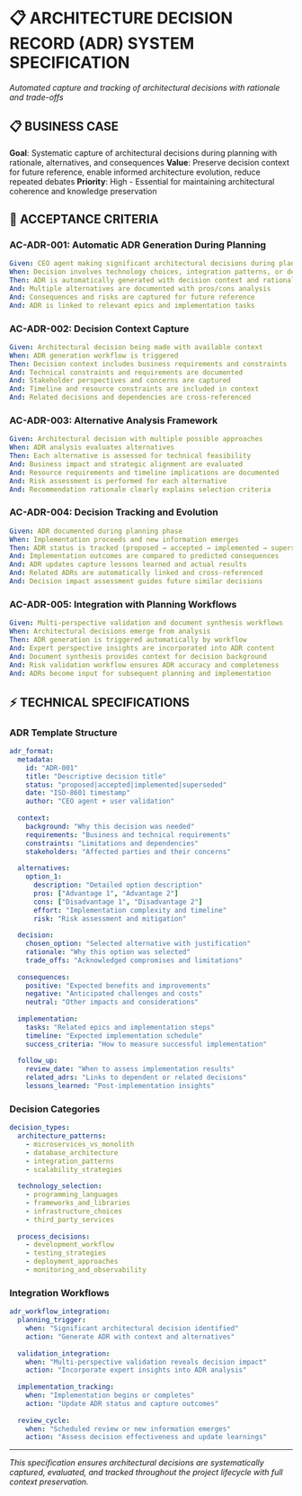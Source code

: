 # 📋 ARCHITECTURE DECISION RECORD (ADR) SYSTEM SPECIFICATION

*Automated capture and tracking of architectural decisions with rationale and trade-offs*

## 📋 **BUSINESS CASE**

**Goal**: Systematic capture of architectural decisions during planning with rationale, alternatives, and consequences
**Value**: Preserve decision context for future reference, enable informed architecture evolution, reduce repeated debates
**Priority**: High - Essential for maintaining architectural coherence and knowledge preservation

## 🎯 **ACCEPTANCE CRITERIA**

### **AC-ADR-001: Automatic ADR Generation During Planning**
```yaml
Given: CEO agent making significant architectural decisions during planning
When: Decision involves technology choices, integration patterns, or design trade-offs
Then: ADR is automatically generated with decision context and rationale
And: Multiple alternatives are documented with pros/cons analysis
And: Consequences and risks are captured for future reference
And: ADR is linked to relevant epics and implementation tasks
```

### **AC-ADR-002: Decision Context Capture**
```yaml
Given: Architectural decision being made with available context
When: ADR generation workflow is triggered
Then: Decision context includes business requirements and constraints
And: Technical constraints and requirements are documented
And: Stakeholder perspectives and concerns are captured
And: Timeline and resource constraints are included in context
And: Related decisions and dependencies are cross-referenced
```

### **AC-ADR-003: Alternative Analysis Framework**
```yaml
Given: Architectural decision with multiple possible approaches
When: ADR analysis evaluates alternatives
Then: Each alternative is assessed for technical feasibility
And: Business impact and strategic alignment are evaluated
And: Resource requirements and timeline implications are documented
And: Risk assessment is performed for each alternative
And: Recommendation rationale clearly explains selection criteria
```

### **AC-ADR-004: Decision Tracking and Evolution**
```yaml
Given: ADR documented during planning phase
When: Implementation proceeds and new information emerges
Then: ADR status is tracked (proposed → accepted → implemented → superseded)
And: Implementation outcomes are compared to predicted consequences
And: ADR updates capture lessons learned and actual results
And: Related ADRs are automatically linked and cross-referenced
And: Decision impact assessment guides future similar decisions
```

### **AC-ADR-005: Integration with Planning Workflows**
```yaml
Given: Multi-perspective validation and document synthesis workflows
When: Architectural decisions emerge from analysis
Then: ADR generation is triggered automatically by workflow
And: Expert perspective insights are incorporated into ADR content
And: Document synthesis provides context for decision background
And: Risk validation workflow ensures ADR accuracy and completeness
And: ADRs become input for subsequent planning and implementation
```

## ⚡ **TECHNICAL SPECIFICATIONS**

### **ADR Template Structure**
```yaml
adr_format:
  metadata:
    id: "ADR-001"
    title: "Descriptive decision title"
    status: "proposed|accepted|implemented|superseded"
    date: "ISO-8601 timestamp"
    author: "CEO agent + user validation"
    
  context:
    background: "Why this decision was needed"
    requirements: "Business and technical requirements"
    constraints: "Limitations and dependencies"
    stakeholders: "Affected parties and their concerns"
    
  alternatives:
    option_1:
      description: "Detailed option description"
      pros: ["Advantage 1", "Advantage 2"]
      cons: ["Disadvantage 1", "Disadvantage 2"]
      effort: "Implementation complexity and timeline"
      risk: "Risk assessment and mitigation"
      
  decision:
    chosen_option: "Selected alternative with justification"
    rationale: "Why this option was selected"
    trade_offs: "Acknowledged compromises and limitations"
    
  consequences:
    positive: "Expected benefits and improvements"
    negative: "Anticipated challenges and costs"
    neutral: "Other impacts and considerations"
    
  implementation:
    tasks: "Related epics and implementation steps"
    timeline: "Expected implementation schedule"
    success_criteria: "How to measure successful implementation"
    
  follow_up:
    review_date: "When to assess implementation results"
    related_adrs: "Links to dependent or related decisions"
    lessons_learned: "Post-implementation insights"
```

### **Decision Categories**
```yaml
decision_types:
  architecture_patterns:
    - microservices_vs_monolith
    - database_architecture
    - integration_patterns
    - scalability_strategies
    
  technology_selection:
    - programming_languages
    - frameworks_and_libraries
    - infrastructure_choices
    - third_party_services
    
  process_decisions:
    - development_workflow
    - testing_strategies
    - deployment_approaches
    - monitoring_and_observability
```

### **Integration Workflows**
```yaml
adr_workflow_integration:
  planning_trigger:
    when: "Significant architectural decision identified"
    action: "Generate ADR with context and alternatives"
    
  validation_integration:
    when: "Multi-perspective validation reveals decision impact"
    action: "Incorporate expert insights into ADR analysis"
    
  implementation_tracking:
    when: "Implementation begins or completes"
    action: "Update ADR status and capture outcomes"
    
  review_cycle:
    when: "Scheduled review or new information emerges"
    action: "Assess decision effectiveness and update learnings"
```

---

*This specification ensures architectural decisions are systematically captured, evaluated, and tracked throughout the project lifecycle with full context preservation.*